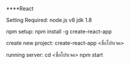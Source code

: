 ****React

Setting Required:
  node.js v8
  jdk 1.8
  
npm setup:
  npm install -g create-react-app

create new project:
  create-react-app <ชื่อโปรเจค>
  
running server:
  cd <ชื่อโปรเจค>
  npm start
  
